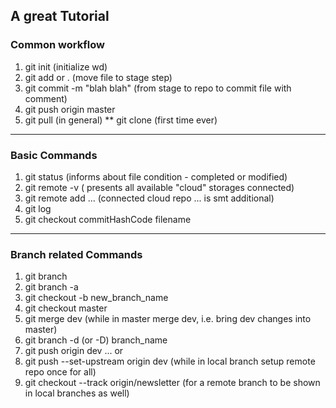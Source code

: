 ## A great Tutorial

### Common workflow
1. git init  (initialize wd) 
2. git add <file name> or . (move file to stage step)
3. git commit -m "blah blah" (from stage to repo to commit file with comment)
4. git push origin master
5. git pull (in general) ** git clone (first time ever)

___
### Basic Commands
1. git status (informs about file condition - completed or modified)
2. git remote -v ( presents all available "cloud" storages connected)
3. git remote add ... (connected cloud repo ... is smt additional)
4. git log <br>
5. git checkout commitHashCode filename

___
### Branch related Commands
1. git branch
2. git branch -a
3. git checkout -b new_branch_name
4. git checkout master
5. git merge dev (while in master merge dev, i.e. bring dev changes into master)
6. git branch -d (or -D) branch_name
7. git push origin dev ... or
8. git push --set-upstream origin dev (while in local branch setup remote repo once for all)
9. git checkout --track origin/newsletter (for a remote branch to be shown in local branches as well)

